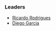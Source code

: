 ### Leaders

* [Ricardo Rodrigues](ricardo.rodriguez@owasp.org)
* [Diego Garcia](diego.garcia@owasp.org)
